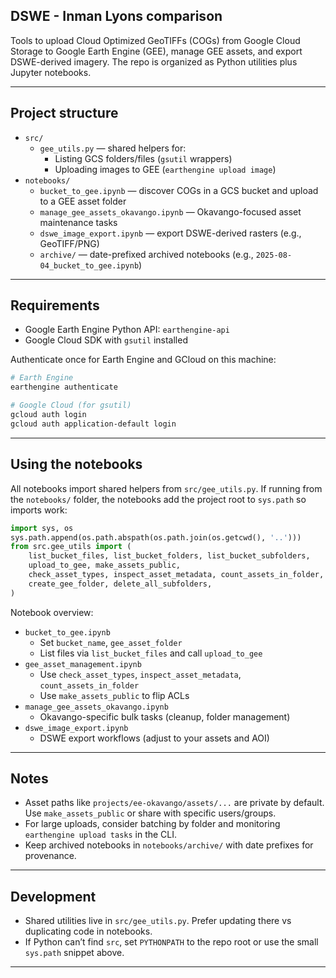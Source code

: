 ## DSWE - Inman Lyons comparison

Tools to upload Cloud Optimized GeoTIFFs (COGs) from Google Cloud Storage to Google Earth Engine (GEE), manage GEE assets, and export DSWE-derived imagery. The repo is organized as Python utilities plus Jupyter notebooks.

---

## Project structure

- `src/`
  - `gee_utils.py` — shared helpers for:
    - Listing GCS folders/files (`gsutil` wrappers)
    - Uploading images to GEE (`earthengine upload image`)
- `notebooks/`
  - `bucket_to_gee.ipynb` — discover COGs in a GCS bucket and upload to a GEE asset folder
  - `manage_gee_assets_okavango.ipynb` — Okavango-focused asset maintenance tasks
  - `dswe_image_export.ipynb` — export DSWE-derived rasters (e.g., GeoTIFF/PNG)
  - `archive/` — date-prefixed archived notebooks (e.g., `2025-08-04_bucket_to_gee.ipynb`)

---

## Requirements

- Google Earth Engine Python API: `earthengine-api`
- Google Cloud SDK with `gsutil` installed

Authenticate once for Earth Engine and GCloud on this machine:

```bash
# Earth Engine
earthengine authenticate

# Google Cloud (for gsutil)
gcloud auth login
gcloud auth application-default login
```

---

## Using the notebooks

All notebooks import shared helpers from `src/gee_utils.py`. If running from the `notebooks/` folder, the notebooks add the project root to `sys.path` so imports work:

```python
import sys, os
sys.path.append(os.path.abspath(os.path.join(os.getcwd(), '..')))
from src.gee_utils import (
    list_bucket_files, list_bucket_folders, list_bucket_subfolders,
    upload_to_gee, make_assets_public,
    check_asset_types, inspect_asset_metadata, count_assets_in_folder,
    create_gee_folder, delete_all_subfolders,
)
```

Notebook overview:
- `bucket_to_gee.ipynb`
  - Set `bucket_name`, `gee_asset_folder`
  - List files via `list_bucket_files` and call `upload_to_gee`
- `gee_asset_management.ipynb`
  - Use `check_asset_types`, `inspect_asset_metadata`, `count_assets_in_folder`
  - Use `make_assets_public` to flip ACLs
- `manage_gee_assets_okavango.ipynb`
  - Okavango-specific bulk tasks (cleanup, folder management)
- `dswe_image_export.ipynb`
  - DSWE export workflows (adjust to your assets and AOI)

---

## Notes

- Asset paths like `projects/ee-okavango/assets/...` are private by default. Use `make_assets_public` or share with specific users/groups.
- For large uploads, consider batching by folder and monitoring `earthengine upload tasks` in the CLI.
- Keep archived notebooks in `notebooks/archive/` with date prefixes for provenance.

---

## Development

- Shared utilities live in `src/gee_utils.py`. Prefer updating there vs duplicating code in notebooks.
- If Python can’t find `src`, set `PYTHONPATH` to the repo root or use the small `sys.path` snippet above.

---

<!--
Legacy content below referenced a GEE Code Editor script workflow for IL vs DSWE comparison.
It has been commented out because this repository now centers on Python + notebooks.

## What this does (legacy)
- Builds a DSWE ImageCollection from monthly assets, harmonizes IL time windows,
- Compares seasonal means, minima (p10), variability (std, CV), and period change,
- Exports styled PNG/GeoTIFFs and previews layers in the GEE map.

## Quick start (GEE Code Editor) — legacy
1. Open the script in the Code Editor.
2. Check the AOI (Okavango polygon). Adjust if needed.
3. Set top-level parameters in JS.
-->
